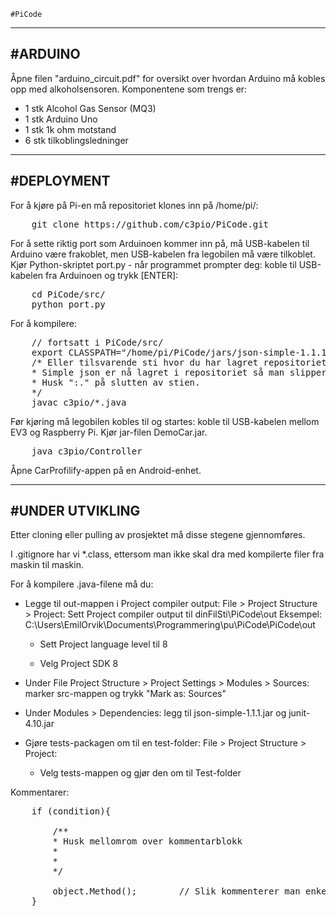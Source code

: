     #PiCode

-------------------------------------------------------------------------------------------------------------------------------------
#ARDUINO
-------------------------------------------------------------------------------------------------------------------------------------
Åpne filen "arduino_circuit.pdf" for oversikt over hvordan Arduino må kobles opp med alkoholsensoren. Komponentene som trengs er:
<ul>
<li>1 stk Alcohol Gas Sensor (MQ3)</li>
<li>1 stk Arduino Uno</li>
<li>1 stk 1k ohm motstand</li>
<li>6 stk tilkoblingsledninger</li>
</ul>

-------------------------------------------------------------------------------------------------------------------------------------
#DEPLOYMENT
-------------------------------------------------------------------------------------------------------------------------------------

For å kjøre på Pi-en må repositoriet klones inn på /home/pi/:
<pre>
    git clone https://github.com/c3pio/PiCode.git
</pre>

For å sette riktig port som Arduinoen kommer inn på, må USB-kabelen til Arduino være frakoblet, men USB-kabelen fra legobilen må være tilkoblet. Kjør Python-skriptet port.py - når programmet prompter deg: koble til USB-kabelen fra Arduinoen og trykk [ENTER]:
<pre>
    cd PiCode/src/
    python port.py
</pre>

For å kompilere:
<pre>
    // fortsatt i PiCode/src/
    export CLASSPATH="/home/pi/PiCode/jars/json-simple-1.1.1.jar:." 
    /* Eller tilsvarende sti hvor du har lagret repositoriet. 
    * Simple json er nå lagret i repositoriet så man slipper å laste det ned selv. 
    * Husk ":." på slutten av stien. 
    */
    javac c3pio/*.java
</pre>

Før kjøring må legobilen kobles til og startes: koble til USB-kabelen mellom EV3 og Raspberry Pi. Kjør jar-filen DemoCar.jar.


<pre>
    java c3pio/Controller
</pre>

Åpne CarProfilify-appen på en Android-enhet.

-------------------------------------------------------------------------------------------------------------------------------------
#UNDER UTVIKLING
--------------------------------------------------------------------------------------------------------------------------------------

Etter cloning eller pulling av prosjektet må disse stegene gjennomføres.

I .gitignore har vi *.class, ettersom man ikke skal dra med kompilerte filer fra maskin til maskin. 

For å kompilere .java-filene må du:
- Legge til out-mappen i Project compiler output:
    File > Project Structure > Project:
    Sett Project compiler output til dinFilSti\PiCode\out
    Eksempel: C:\Users\EmilOrvik\Documents\Programmering\pu\PiCode\PiCode\out

    - Sett Project language level til 8

    - Velg Project SDK 8

- Under File Project Structure > Project Settings > Modules > Sources: marker src-mappen og trykk "Mark as: Sources"

- Under Modules > Dependencies: legg til json-simple-1.1.1.jar og junit-4.10.jar

- Gjøre tests-packagen om til en test-folder:
    File > Project Structure > Project:
    - Velg tests-mappen og gjør den om til Test-folder

Kommentarer:
<pre>
    if (condition){
    
        /**
        * Husk mellomrom over kommentarblokk
        *
        *
        */
        
        object.Method();        // Slik kommenterer man enkeltlinjer
    }
</pre>
